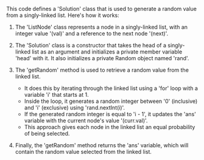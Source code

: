 This code defines a 'Solution' class that is used to generate a random value from a singly-linked list. Here's how it works:

1. The 'ListNode' class represents a node in a singly-linked list, with an integer value '(val)' and a reference to the next node '(next)'.

2. The 'Solution' class is a constructor that takes the head of a singly-linked list as an argument and initializes a private member variable 'head' with it. It also 
   initializes a private Random object named 'rand'.

3. The 'getRandom' method is used to retrieve a random value from the linked list.
   - It does this by iterating through the linked list using a 'for' loop with a variable 'i' that starts at 1.
   - Inside the loop, it generates a random integer between '0' (inclusive) and 'i' (exclusive) using 'rand.nextInt(i)'.
   - If the generated random integer is equal to 'i - 1', it updates the 'ans' variable with the current node's value '(curr.val)'.
   - This approach gives each node in the linked list an equal probability of being selected.

4. Finally, the 'getRandom' method returns the 'ans' variable, which will contain the random value selected from the linked list.
